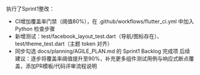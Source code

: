 执行了Sprint1整改：
- CI增加覆盖率门禁（阈值80%），在 .github/workflows/flutter_ci.yml 中加入 Python 检查步骤
- 新增测试：test/facebook_layout_test.dart（导航/图标存在）、test/theme_test.dart（主题 token 对齐）
- 同步勾选 docs/planning/AGILE_PLAN.md 的 Sprint1 Backlog 完成项
后续建议：逐步将覆盖率阈值提升至90%，补充更多组件测试用例与响应式断点覆盖，添加PR模板/代码评审流程说明